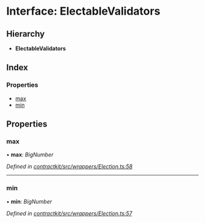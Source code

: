 # Interface: ElectableValidators

## Hierarchy

* **ElectableValidators**

## Index

### Properties

* [max](_contractkit_src_wrappers_election_.electablevalidators.md#max)
* [min](_contractkit_src_wrappers_election_.electablevalidators.md#min)

## Properties

###  max

• **max**: *BigNumber*

*Defined in [contractkit/src/wrappers/Election.ts:58](https://github.com/celo-org/celo-monorepo/blob/master/packages/contractkit/src/wrappers/Election.ts#L58)*

___

###  min

• **min**: *BigNumber*

*Defined in [contractkit/src/wrappers/Election.ts:57](https://github.com/celo-org/celo-monorepo/blob/master/packages/contractkit/src/wrappers/Election.ts#L57)*
